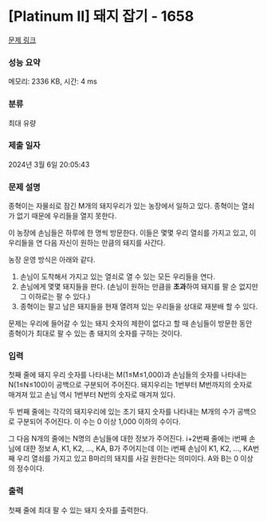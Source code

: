 # [Platinum II] 돼지 잡기 - 1658 

[문제 링크](https://www.acmicpc.net/problem/1658) 

### 성능 요약

메모리: 2336 KB, 시간: 4 ms

### 분류

최대 유량

### 제출 일자

2024년 3월 6일 20:05:43

### 문제 설명

<p>종혁이는 자물쇠로 잠긴 M개의 돼지우리가 있는 농장에서 일하고 있다. 종혁이는 열쇠가 없기 때문에 우리들을 열지 못한다.</p>

<p>이 농장에 손님들은 하루에 한 명씩 방문한다. 이들은 몇몇 우리 열쇠를 가지고 있고, 이 우리들을 연 다음 자신이 원하는 만큼의 돼지를 사간다.</p>

<p>농장 운영 방식은 아래와 같다.</p>

<ol>
	<li>손님이 도착해서 가지고 있는 열쇠로 열 수 있는 모든 우리들을 연다.</li>
	<li>손님에게 몇몇 돼지들을 판다. (손님이 원하는 만큼을 <strong>초과</strong>하여 돼지를 팔 순 없지만 그 이하로는 팔 수 있다.)</li>
	<li>종혁이는 팔고 남은 돼지들을 현재 열려져 있는 우리들을 상대로 재분배 할 수 있다.</li>
</ol>

<p>문제는 우리에 들어갈 수 있는 돼지 숫자의 제한이 없다고 할 때 손님들이 방문한 동안 종혁이가 최대로 팔 수 있는 총 돼지의 숫자를 구하는 것이다.</p>

### 입력 

 <p>첫째 줄에 돼지 우리 숫자를 나타내는 M(1≤M≤1,000)과 손님들의 숫자를 나타내는 N(1≤N≤100)이 공백으로 구분되어 주어진다. 돼지우리는 1번부터 M번까지의 숫자로 매겨져 있고 손님 역시 1번부터 N번의 숫자로 매겨져 있다.</p>

<p>두 번째 줄에는 각각의 돼지우리에 있는 초기 돼지 숫자를 나타내는 M개의 수가 공백으로 구분되어 주어진다. 이 수는 0 이상 1,000 이하의 수이다.</p>

<p>그 다음 N개의 줄에는 N명의 손님들에 대한 정보가 주어진다. i+2번째 줄에는 i번째 손님에 대한 정보 A, K1, K2, …, KA, B가 주어지는데 이는 i번째 손님이 K1, K2, …, KA번째 우리 열쇠를 가지고 있고 B마리의 돼지를 사길 원한다는 의미이다. A와 B는 0 이상의 정수이다.</p>

### 출력 

 <p>첫째 줄에 최대 팔 수 있는 돼지 숫자를 출력한다.</p>

